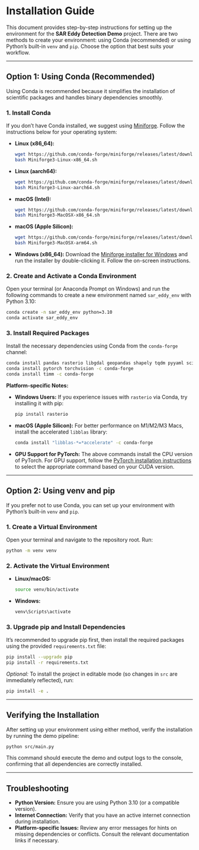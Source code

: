 # Installation Guide

This document provides step-by-step instructions for setting up the environment for the **SAR Eddy Detection Demo** project. There are two methods to create your environment: using Conda (recommended) or using Python’s built-in `venv` and `pip`. Choose the option that best suits your workflow.

---

## Option 1: Using Conda (Recommended)

Using Conda is recommended because it simplifies the installation of scientific packages and handles binary dependencies smoothly.

### 1. Install Conda

If you don’t have Conda installed, we suggest using [Miniforge](https://conda-forge.org/miniforge/). Follow the instructions below for your operating system:

- **Linux (x86_64):**
  ```bash
  wget https://github.com/conda-forge/miniforge/releases/latest/download/Miniforge3-Linux-x86_64.sh
  bash Miniforge3-Linux-x86_64.sh
  ```
- **Linux (aarch64):**
  ```bash
  wget https://github.com/conda-forge/miniforge/releases/latest/download/Miniforge3-Linux-aarch64.sh
  bash Miniforge3-Linux-aarch64.sh
  ```
- **macOS (Intel):**
  ```bash
  wget https://github.com/conda-forge/miniforge/releases/latest/download/Miniforge3-MacOSX-x86_64.sh
  bash Miniforge3-MacOSX-x86_64.sh
  ```
- **macOS (Apple Silicon):**
  ```bash
  wget https://github.com/conda-forge/miniforge/releases/latest/download/Miniforge3-MacOSX-arm64.sh
  bash Miniforge3-MacOSX-arm64.sh
  ```
- **Windows (x86_64):**
  Download the [Miniforge installer for Windows](https://github.com/conda-forge/miniforge/releases/latest/download/Miniforge3-Windows-x86_64.exe) and run the installer by double-clicking it. Follow the on-screen instructions.

### 2. Create and Activate a Conda Environment

Open your terminal (or Anaconda Prompt on Windows) and run the following commands to create a new environment named `sar_eddy_env` with Python 3.10:

```bash
conda create -n sar_eddy_env python=3.10
conda activate sar_eddy_env
```

### 3. Install Required Packages

Install the necessary dependencies using Conda from the `conda-forge` channel:

```bash
conda install pandas rasterio libgdal geopandas shapely tqdm pyyaml scikit-learn xgboost hydra-core hyp3_sdk -c conda-forge
conda install pytorch torchvision -c conda-forge
conda install timm -c conda-forge
```

**Platform-specific Notes:**
- **Windows Users:** If you experience issues with `rasterio` via Conda, try installing it with pip:
  ```bash
  pip install rasterio
  ```
- **macOS (Apple Silicon):** For better performance on M1/M2/M3 Macs, install the accelerated `libblas` library:
  ```bash
  conda install "libblas-*=*accelerate" -c conda-forge
  ```
- **GPU Support for PyTorch:** The above commands install the CPU version of PyTorch. For GPU support, follow the [PyTorch installation instructions](https://pytorch.org/get-started/locally/) to select the appropriate command based on your CUDA version.

---

## Option 2: Using venv and pip

If you prefer not to use Conda, you can set up your environment with Python’s built-in `venv` and `pip`.

### 1. Create a Virtual Environment

Open your terminal and navigate to the repository root. Run:

```bash
python -m venv venv
```

### 2. Activate the Virtual Environment

- **Linux/macOS:**
  ```bash
  source venv/bin/activate
  ```
- **Windows:**
  ```bash
  venv\Scripts\activate
  ```

### 3. Upgrade pip and Install Dependencies

It’s recommended to upgrade pip first, then install the required packages using the provided `requirements.txt` file:

```bash
pip install --upgrade pip
pip install -r requirements.txt
```

*Optional:* To install the project in editable mode (so changes in `src` are immediately reflected), run:

```bash
pip install -e .
```

---

## Verifying the Installation

After setting up your environment using either method, verify the installation by running the demo pipeline:

```bash
python src/main.py
```

This command should execute the demo and output logs to the console, confirming that all dependencies are correctly installed.

---

## Troubleshooting

- **Python Version:** Ensure you are using Python 3.10 (or a compatible version).
- **Internet Connection:** Verify that you have an active internet connection during installation.
- **Platform-specific Issues:** Review any error messages for hints on missing dependencies or conflicts. Consult the relevant documentation links if necessary.
